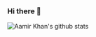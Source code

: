 ### Hi there 👋

<!--
**aamirkhancr7/aamirkhancr7** is a ✨ _special_ ✨ repository because its `README.md` (this file) appears on your GitHub profile.

Here are some ideas to get you started:

- 🔭 I’m currently working on ...
- 🌱 I’m currently learning ...
- 👯 I’m looking to collaborate on ...
- 🤔 I’m looking for help with ...
- 💬 Ask me about ...
- 📫 How to reach me: ...
- 😄 Pronouns: ...
- ⚡ Fun fact: ...
-->

![Aamir Khan's github stats](https://github-readme-stats.vercel.app/api?username=aamirkhancr7&hide=["issues"]&show_icons=true)
